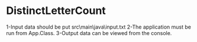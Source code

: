 # DistinctLetterCount
1-Input data should be put src\main\java\input.txt
2-The application must be run from App.Class.
3-Output data can be viewed from the console.